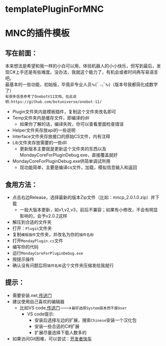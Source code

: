 # templatePluginForMNC
MNC的插件模板
=

写在前面：
-
本来想法是希望和我一样的小白可以用，体验机器人的小小快乐，但写到最后，发现C#上手还是有些难度。没办法，我就这个能力了，有机会或者时间再写易语言吧。<br>
最基本的一些功能，初始版，毕竟非专业人员ԅ(¯﹃¯ԅ)（版本号我都简化成数字了）<br>
`有很多信息参考了OnebotV11文档，在此说明:https://github.com/botuniverse/onebot-11/`
* Plugin文件夹内是模板插件，复制这个文件夹改名即可
* Temp文件夹内是缓存文件，即编译的dll
  * 如果你了解的话，编译失败，你可以查看里面检查错误
* Helper文件夹存放api的一些说明
* Interface文件夹存放接口的原始CS文件，内有注释
* Lib文件夹存放需要的一些dll
  * 更新版本主要就是更新这个文件夹的东西以及MondayCoreForPluginDebug.exe，直接覆盖就好
* MondayCoreForPluginDebug.exe供简单调试所用
  * 现功能简单，主要是编译cs文件，加载，模拟信息输入和返回

食用方法：
-
* 点击右边Release，选择最新的版本Zip文件（比如：mncp_2.0.1.0.zip）并下载<br>
  * 一般大版本更新，如v1,v2,v3，前后不兼容；如果有小修改，不会有明显影响的，会予v2.0.2这样
* 解压到合适的文件夹<br>
* 打开：`Plugin`文件夹<br>
* 复制`模板插件`文件夹，并改名为你的`插件名称`<br>
* 打开`MondayPlugin.cs`文件<br>
* 编写你的代码<br>
* 运行`MondayCoreForPluginDebug.exe`<br>
* 按提示操作<br>
* 确认没有问题后将`插件名称`这个文件夹压缩发给我就行<br>

提示：
-
* 需要安装.net,[传送门](https://dotnet.microsoft.com/zh-cn/download)<br>
* 建议使用自己喜欢的编辑器<br>
  * 比如VS code,[传送门](https://code.visualstudio.com/download)--->`最好选择System版本而不是User`<br>
    * VS code提示:
      * 安装后选择左边的扩展，搜索`Chinese`安装一个汉化包
      * 安装一些合适的C#扩展
      * 扩展尽量选择下载人数多的
* 如果访问Git困难，可以尝试：[开发者快车](https://github.com/docmirror/dev-sidecar)

